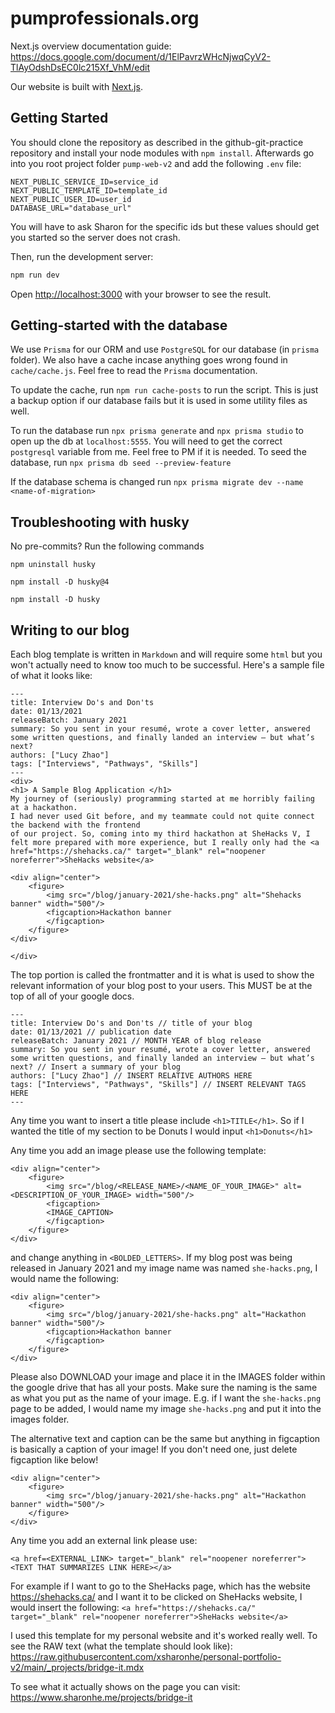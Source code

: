 # pumprofessionals.org
Next.js overview documentation guide: https://docs.google.com/document/d/1ElPavrzWHcNjwqCyV2-TlAyOdshDsEC0lc215Xf_VhM/edit

Our website is built with [Next.js](https://nextjs.org/).

## Getting Started

You should clone the repository as described in the github-git-practice repository and install your node modules with ```npm install```. Afterwards go into you root project folder ```pump-web-v2``` and add the following ```.env``` file:

```
NEXT_PUBLIC_SERVICE_ID=service_id
NEXT_PUBLIC_TEMPLATE_ID=template_id
NEXT_PUBLIC_USER_ID=user_id
DATABASE_URL="database_url"
```

You will have to ask Sharon for the specific ids but these values should get you started so the server does not crash.

Then, run the development server:

```bash
npm run dev
```

Open [http://localhost:3000](http://localhost:3000) with your browser to see the result.

## Getting-started with the database
We use ```Prisma``` for our ORM and use ```PostgreSQL``` for our database (in ```prisma``` folder). We also have a cache incase anything goes wrong found in ```cache/cache.js```. 
Feel free to read the ```Prisma``` documentation.

To update the cache, run ```npm run cache-posts``` to run the script. This is just a backup
option if our database fails but it is used in some utility files as well.

To run the database run 
```npx prisma generate``` and ```npx prisma studio``` to open up the db at ```localhost:5555```. You will need to get the correct ```postgresql``` variable from me. 
Feel free to PM if it is needed. To seed the database, run ```npx prisma db seed --preview-feature```

If the database schema is changed run ```npx prisma migrate dev --name <name-of-migration>```
## Troubleshooting with husky
No pre-commits? Run the following commands 
```
npm uninstall husky

npm install -D husky@4

npm install -D husky
```

## Writing to our blog
Each blog template is written in ```Markdown``` and will require some ```html``` but you won't actually need to know too much to be successful. Here's a sample file of what it looks like:
```
---
title: Interview Do's and Don'ts
date: 01/13/2021
releaseBatch: January 2021
summary: So you sent in your resumé, wrote a cover letter, answered some written questions, and finally landed an interview – but what’s next? 
authors: ["Lucy Zhao"]
tags: ["Interviews", "Pathways", "Skills"]
---
<div>
<h1> A Sample Blog Application </h1>
My journey of (seriously) programming started at me horribly failing at a hackathon. 
I had never used Git before, and my teammate could not quite connect the backend with the frontend
of our project. So, coming into my third hackathon at SheHacks V, I felt more prepared with more experience, but I really only had the <a href="https://shehacks.ca/" target="_blank" rel="noopener noreferrer">SheHacks website</a>

<div align="center">
    <figure>
        <img src="/blog/january-2021/she-hacks.png" alt="Shehacks banner" width="500"/>
        <figcaption>Hackathon banner
        </figcaption>
    </figure>
</div>

</div>
```

The top portion is called the frontmatter and it is what is used to show the relevant information of your blog post to your users. This MUST be at the top of all of your google docs.
```
---
title: Interview Do's and Don'ts // title of your blog
date: 01/13/2021 // publication date
releaseBatch: January 2021 // MONTH YEAR of blog release
summary: So you sent in your resumé, wrote a cover letter, answered some written questions, and finally landed an interview – but what’s next? // Insert a summary of your blog
authors: ["Lucy Zhao"] // INSERT RELATIVE AUTHORS HERE
tags: ["Interviews", "Pathways", "Skills"] // INSERT RELEVANT TAGS HERE
---
```

Any time you want to insert a title please include ```<h1>TITLE</h1>```. So if I wanted the title of my section to be Donuts I would input ```<h1>Donuts</h1>```

Any time you add an image please use the following template:
```
<div align="center">
    <figure>
        <img src="/blog/<RELEASE_NAME>/<NAME_OF_YOUR_IMAGE>" alt=<DESCRIPTION_OF_YOUR_IMAGE> width="500"/>
        <figcaption>
        <IMAGE_CAPTION>
        </figcaption>
    </figure>
</div>
```

and change anything in ```<BOLDED_LETTERS>```. If my blog post was being released in January 2021 and my image name was named ```she-hacks.png```, I would name the following:
```
<div align="center">
    <figure>
        <img src="/blog/january-2021/she-hacks.png" alt="Hackathon banner" width="500"/>
        <figcaption>Hackathon banner
        </figcaption>
    </figure>
</div>
```

Please also DOWNLOAD your image and place it in the IMAGES folder within the google drive that has all your posts. Make sure the naming is the same as what you put as the name of your image. E.g. if I want the ```she-hacks.png``` page to be added, I would name my image ```she-hacks.png``` and put it into the images folder.

The alternative text and caption can be the same but anything in figcaption is basically a caption of your image! If you don't need one, just delete figcaption like below!
```
<div align="center">
    <figure>
        <img src="/blog/january-2021/she-hacks.png" alt="Hackathon banner" width="500"/>
    </figure>
</div>
```

Any time you add an external link please use:
```
<a href=<EXTERNAL_LINK> target="_blank" rel="noopener noreferrer"><TEXT THAT SUMMARIZES LINK HERE></a>
```

For example if I want to go to the SheHacks page, which has the website https://shehacks.ca/ and I want it to be clicked on SheHacks website, I would insert the following:
```<a href="https://shehacks.ca/" target="_blank" rel="noopener noreferrer">SheHacks website</a>```

I used this template for my personal website and it's worked really well. To see the RAW text (what the template should look like): https://raw.githubusercontent.com/xsharonhe/personal-portfolio-v2/main/_projects/bridge-it.mdx

To see what it actually shows on the page you can visit: https://www.sharonhe.me/projects/bridge-it
